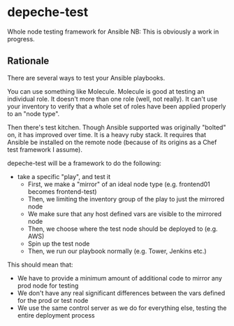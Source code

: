 # depeche-test
Whole node testing framework for Ansible
NB: This is obviously a work in progress. 

## Rationale
There are several ways to test your Ansible playbooks. 

You can use something like Molecule.  Molecule is good at testing an individual role.  It doesn't more than one role (well, not really).  It can't use your inventory to verify that a whole set of roles have been applied properly to an "node type". 

Then there's test kitchen.  Though Ansible supported was originally "bolted" on, it has improved over time.  It is a heavy ruby stack.  It requires that Ansible be installed on the remote node (because of its origins as a Chef test framework I assume).  

depeche-test will be a framework to do the following: 
* take a specific "play", and test it
  * First, we make a "mirror" of an ideal node type (e.g. frontend01 becomes frontend-test)
  * Then, we limiting the inventory group of the play to just the mirrored node
  * We make sure that any host defined vars are visible to the mirrored node
  * Then, we choose where the test node should be deployed to (e.g. AWS)
  * Spin up the test node
  * Then, we run our playbook normally (e.g. Tower, Jenkins etc.)
  
This should mean that:
* We have to provide a minimum amount of additional code to mirror any prod node for testing
* We don't have any real significant differences between the vars defined for the prod or test node
* We use the same control server as we do for everything else, testing the entire deployment process
